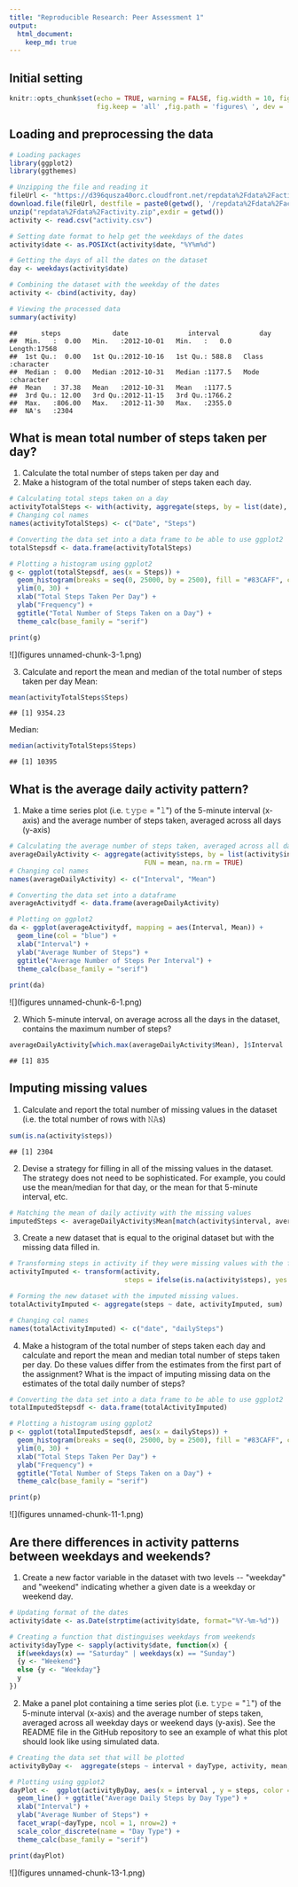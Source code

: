 ```yaml
---
title: "Reproducible Research: Peer Assessment 1"
output: 
  html_document: 
    keep_md: true
---
```


## Initial setting


```r
knitr::opts_chunk$set(echo = TRUE, warning = FALSE, fig.width = 10, fig.height = 5,
                      fig.keep = 'all' ,fig.path = 'figures\ ', dev = 'png')
```

## Loading and preprocessing the data


```r
# Loading packages
library(ggplot2)
library(ggthemes)

# Unzipping the file and reading it
fileUrl <- "https://d396qusza40orc.cloudfront.net/repdata%2Fdata%2Factivity.zip"
download.file(fileUrl, destfile = paste0(getwd(), '/repdata%2Fdata%2Factivity.zip'), method = "curl")
unzip("repdata%2Fdata%2Factivity.zip",exdir = getwd())
activity <- read.csv("activity.csv")

# Setting date format to help get the weekdays of the dates
activity$date <- as.POSIXct(activity$date, "%Y%m%d")

# Getting the days of all the dates on the dataset
day <- weekdays(activity$date)

# Combining the dataset with the weekday of the dates
activity <- cbind(activity, day)

# Viewing the processed data
summary(activity)
```

```
##      steps             date               interval          day           
##  Min.   :  0.00   Min.   :2012-10-01   Min.   :   0.0   Length:17568      
##  1st Qu.:  0.00   1st Qu.:2012-10-16   1st Qu.: 588.8   Class :character  
##  Median :  0.00   Median :2012-10-31   Median :1177.5   Mode  :character  
##  Mean   : 37.38   Mean   :2012-10-31   Mean   :1177.5                     
##  3rd Qu.: 12.00   3rd Qu.:2012-11-15   3rd Qu.:1766.2                     
##  Max.   :806.00   Max.   :2012-11-30   Max.   :2355.0                     
##  NA's   :2304
```

## What is mean total number of steps taken per day?

1.  Calculate the total number of steps taken per day and
2.  Make a histogram of the total number of steps taken each day.


```r
# Calculating total steps taken on a day
activityTotalSteps <- with(activity, aggregate(steps, by = list(date), sum, na.rm = TRUE))
# Changing col names
names(activityTotalSteps) <- c("Date", "Steps")

# Converting the data set into a data frame to be able to use ggplot2
totalStepsdf <- data.frame(activityTotalSteps)

# Plotting a histogram using ggplot2
g <- ggplot(totalStepsdf, aes(x = Steps)) + 
  geom_histogram(breaks = seq(0, 25000, by = 2500), fill = "#83CAFF", col = "black") + 
  ylim(0, 30) + 
  xlab("Total Steps Taken Per Day") + 
  ylab("Frequency") + 
  ggtitle("Total Number of Steps Taken on a Day") + 
  theme_calc(base_family = "serif")

print(g)
```

![](figures unnamed-chunk-3-1.png)<!-- -->

3.  Calculate and report the mean and median of the total number of steps taken per day Mean:


```r
mean(activityTotalSteps$Steps)
```

```
## [1] 9354.23
```

Median:


```r
median(activityTotalSteps$Steps)
```

```
## [1] 10395
```

## What is the average daily activity pattern?

1.  Make a time series plot (i.e. 𝚝𝚢𝚙𝚎 = "𝚕") of the 5-minute interval (x-axis) and the average number of steps taken, averaged across all days (y-axis)


```r
# Calculating the average number of steps taken, averaged across all days by 5-min intervals.
averageDailyActivity <- aggregate(activity$steps, by = list(activity$interval), 
                                  FUN = mean, na.rm = TRUE)
# Changing col names
names(averageDailyActivity) <- c("Interval", "Mean")

# Converting the data set into a dataframe
averageActivitydf <- data.frame(averageDailyActivity)

# Plotting on ggplot2
da <- ggplot(averageActivitydf, mapping = aes(Interval, Mean)) + 
  geom_line(col = "blue") +
  xlab("Interval") + 
  ylab("Average Number of Steps") + 
  ggtitle("Average Number of Steps Per Interval") +
  theme_calc(base_family = "serif")
  
print(da)
```

![](figures unnamed-chunk-6-1.png)<!-- -->

2.  Which 5-minute interval, on average across all the days in the dataset, contains the maximum number of steps?


```r
averageDailyActivity[which.max(averageDailyActivity$Mean), ]$Interval
```

```
## [1] 835
```

## Imputing missing values

1.  Calculate and report the total number of missing values in the dataset (i.e. the total number of rows with 𝙽𝙰s)


```r
sum(is.na(activity$steps))
```

```
## [1] 2304
```

2.  Devise a strategy for filling in all of the missing values in the dataset. The strategy does not need to be sophisticated. For example, you could use the mean/median for that day, or the mean for that 5-minute interval, etc.


```r
# Matching the mean of daily activity with the missing values
imputedSteps <- averageDailyActivity$Mean[match(activity$interval, averageDailyActivity$Interval)]
```

3.  Create a new dataset that is equal to the original dataset but with the missing data filled in.


```r
# Transforming steps in activity if they were missing values with the filled values from above.
activityImputed <- transform(activity, 
                             steps = ifelse(is.na(activity$steps), yes = imputedSteps, no = activity$steps))

# Forming the new dataset with the imputed missing values.
totalActivityImputed <- aggregate(steps ~ date, activityImputed, sum)

# Changing col names
names(totalActivityImputed) <- c("date", "dailySteps")
```

4.  Make a histogram of the total number of steps taken each day and calculate and report the mean and median total number of steps taken per day. Do these values differ from the estimates from the first part of the assignment? What is the impact of imputing missing data on the estimates of the total daily number of steps?


```r
# Converting the data set into a data frame to be able to use ggplot2
totalImputedStepsdf <- data.frame(totalActivityImputed)

# Plotting a histogram using ggplot2
p <- ggplot(totalImputedStepsdf, aes(x = dailySteps)) + 
  geom_histogram(breaks = seq(0, 25000, by = 2500), fill = "#83CAFF", col = "black") + 
  ylim(0, 30) + 
  xlab("Total Steps Taken Per Day") + 
  ylab("Frequency") + 
  ggtitle("Total Number of Steps Taken on a Day") + 
  theme_calc(base_family = "serif")

print(p)
```

![](figures unnamed-chunk-11-1.png)<!-- -->

## Are there differences in activity patterns between weekdays and weekends?

1.  Create a new factor variable in the dataset with two levels -- "weekday" and "weekend" indicating whether a given date is a weekday or weekend day.


```r
# Updating format of the dates
activity$date <- as.Date(strptime(activity$date, format="%Y-%m-%d"))

# Creating a function that distinguises weekdays from weekends
activity$dayType <- sapply(activity$date, function(x) {
  if(weekdays(x) == "Saturday" | weekdays(x) == "Sunday")
  {y <- "Weekend"}
  else {y <- "Weekday"}
  y
})
```

2.  Make a panel plot containing a time series plot (i.e. 𝚝𝚢𝚙𝚎 = "𝚕") of the 5-minute interval (x-axis) and the average number of steps taken, averaged across all weekday days or weekend days (y-axis). See the README file in the GitHub repository to see an example of what this plot should look like using simulated data.


```r
# Creating the data set that will be plotted
activityByDay <-  aggregate(steps ~ interval + dayType, activity, mean, na.rm = TRUE)

# Plotting using ggplot2
dayPlot <-  ggplot(activityByDay, aes(x = interval , y = steps, color = dayType)) + 
  geom_line() + ggtitle("Average Daily Steps by Day Type") + 
  xlab("Interval") + 
  ylab("Average Number of Steps") +
  facet_wrap(~dayType, ncol = 1, nrow=2) +
  scale_color_discrete(name = "Day Type") +
  theme_calc(base_family = "serif")

print(dayPlot) 
```

![](figures unnamed-chunk-13-1.png)<!-- -->
